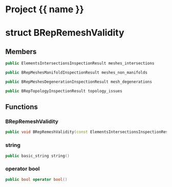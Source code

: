 <script setup>
import {useRoute} from 'vitepress'
const {path} = useRoute()
const tokens = path.split('/')
const words = tokens[2].split('-');
for (let i = 0; i < words.length; i++) {
    words[i] = words[i].charAt(0).toUpperCase() + words[i].slice(1);
    words[i] = words[i].replace('geode', 'Geode')
}
const name = words.join('-');
</script>
# Project {{ name }}

# struct BRepRemeshValidity


## Members

```cpp
public ElementsIntersectionsInspectionResult meshes_intersections

```

```cpp
public BRepMeshesManifoldInspectionResult meshes_non_manifolds

```

```cpp
public BRepMeshesDegenerationInspectionResult mesh_degenerations

```

```cpp
public BRepTopologyInspectionResult topology_issues

```



## Functions

### BRepRemeshValidity

```cpp
public void BRepRemeshValidity(const ElementsIntersectionsInspectionResult & meshes_intersections_in, const BRepMeshesManifoldInspectionResult & meshes_non_manifolds_in, const BRepMeshesDegenerationInspectionResult & mesh_degenerations_in, const BRepTopologyInspectionResult & topology_issues_in)
```


### string

```cpp
public basic_string string()
```


### operator bool

```cpp
public bool operator bool()
```




